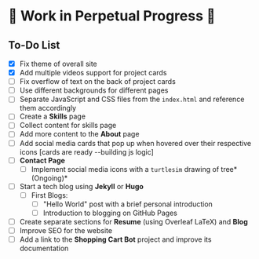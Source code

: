 # 🚧 Work in Perpetual Progress 🚧

## To-Do List

- [x] Fix theme of overall site  
- [x] Add multiple videos support for project cards  
- [ ] Fix overflow of text on the back of project cards  
- [ ] Use different backgrounds for different pages  
- [ ] Separate JavaScript and CSS files from the `index.html` and reference them accordingly  
- [ ] Create a **Skills** page
- [ ] Collect content for skills page
- [ ] Add more content to the **About** page  
- [ ] Add social media cards that pop up when hovered over their respective icons [cards are ready --building js logic]
- [ ] **Contact Page**  
  - [ ] Implement social media icons with a `turtlesim` drawing of tree*(Ongoing)*  
- [ ] Start a tech blog using **Jekyll** or **Hugo**  
  - [ ] First Blogs: 
    - [ ] "Hello World" post with a brief personal introduction  
    - [ ] Introduction to blogging on GitHub Pages  
- [ ] Create separate sections for **Resume** (using Overleaf LaTeX) and **Blog**  
- [ ] Improve SEO for the website  
- [ ] Add a link to the **Shopping Cart Bot** project and improve its documentation  
